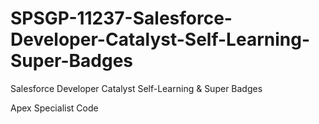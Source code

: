 # SPSGP-11237-Salesforce-Developer-Catalyst-Self-Learning-Super-Badges
Salesforce Developer Catalyst Self-Learning &amp; Super Badges

Apex Specialist Code
